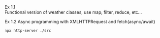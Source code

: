 Ex 1.1  
Functional version of weather classes, use map, filter, reduce, etc...  
  
Ex 1.2
Async programming with XMLHTTPRequest and fetch(async/await)

```
npx http-server ./src
```